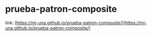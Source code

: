 # prueba-patron-composite

link: [https://mj-una.github.io/prueba-patron-composite/](https://mj-una.github.io/prueba-patron-composite/)
